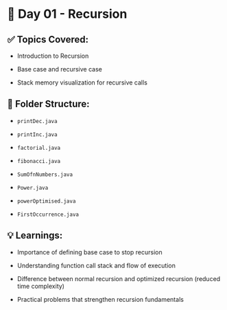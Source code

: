 # 📅 Day 01 - Recursion 
## ✅ Topics Covered:
- Introduction to Recursion
- Base case and recursive case

- Stack memory visualization for recursive calls
## 📁 Folder Structure:
- `printDec.java`

- `printInc.java`

- `factorial.java`

- `fibonacci.java`

 - `SumOfnNumbers.java`

- `Power.java`

- `powerOptimised.java`

- `FirstOccurrence.java`



## 💡 Learnings:
- Importance of defining base case to stop recursion

- Understanding function call stack and flow of execution

- Difference between normal recursion and optimized recursion (reduced time complexity)

- Practical problems that strengthen recursion fundamentals
